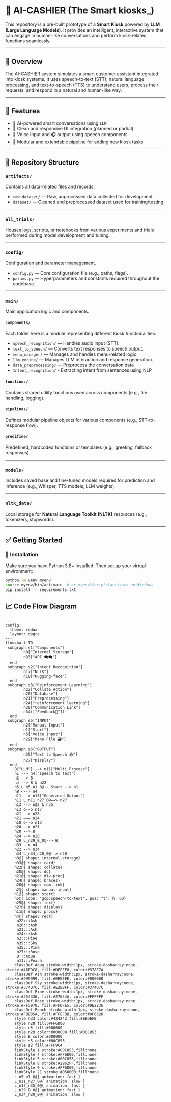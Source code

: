 # 🤖 AI-CASHIER (The Smart kiosks_)

This repository is a pre-built prototype of a **Smart Kiosk** powered by **LLM (Large Language Models)**. It provides an intelligent, interactive system that can engage in human-like conversations and perform kiosk-related functions seamlessly.

---

## 🧠 Overview

The AI-CASHIER system simulates a smart customer assistant integrated into kiosk systems. It uses speech-to-text (STT), natural language processing, and text-to-speech (TTS) to understand users, process their requests, and respond in a natural and human-like way.

---

## 🚀 Features

- 💬 AI-powered smart conversations using `LLM`
- 🎨 Clean and responsive UI integration (planned or partial)
- 🎤 Voice input and 🎧 output using speech components
- 🔄 Modular and extendable pipeline for adding new kiosk tasks

---

## 📁 Repository Structure

### `artifacts/`
Contains all data-related files and records.

- `raw_dataset/` — Raw, unprocessed data collected for development.
- `dataset/` — Cleaned and preprocessed dataset used for training/testing.

---

### `all_trials/`
Houses logs, scripts, or notebooks from various experiments and trials performed during model development and tuning.

---

### `config/`
Configuration and parameter management.

- `config.py` — Core configuration file (e.g., paths, flags).
- `params.py` — Hyperparameters and constants required throughout the codebase.

---

### `main/`
Main application logic and components.

#### `components/`
Each folder here is a module representing different kiosk functionalities:
- `speech_recognition/` — Handles audio input (STT).
- `text_to_speech/` — Converts text responses to speech output.
- `menu_manager/` — Manages and handles menu-related logic.
- `llm_engine/` — Manages LLM interaction and response generation.
- `data_preprocessing/` — Preprocess the conversation data 
- `Intent_recognition/` - Extracting intent from sentences using NLP 

#### `functions/`
Contains shared utility functions used across components (e.g., file handling, logging).

#### `pipelines/`
Defines modular pipeline objects for various components (e.g., STT-to-response flow).

#### `predifine/`
Predefined, hardcoded functions or templates (e.g., greeting, fallback responses).

---

### `models/`
Includes saved base and fine-tuned models required for prediction and inference (e.g., Whisper, TTS models, LLM weights).

---

### `nltk_data/`
Local storage for **Natural Language Toolkit (NLTK)** resources (e.g., tokenizers, stopwords).

---

## ✅ Getting Started

### 🔧 Installation
Make sure you have Python 3.8+ installed. Then set up your virtual environment:

```bash
python -m venv myenv
source myenv/bin/activate  # or myenv\Scripts\activate on Windows
pip install -r requirements.txt
```


## 📈 Code Flow Diagram

```mermaid
---
config:
  theme: redux
  layout: dagre
---
flowchart TD
 subgraph s1["Components"]
        n8["Internal Storage"]
        n33["API 🗨️🗨️"]
  end
 subgraph s2["Intent Recognition"]
        n17["NLTK"]
        n18["Hugging-face"]
  end
 subgraph s3["Reinforcement Learning"]
        n22["Collate Action"]
        n20["Database"]
        n21["Preprocessing"]
        n24["reinforcement learning"]
        n28["Communication Link"]
        n34(["Feedback🚀"])
  end
 subgraph s5["INPUT"]
        n2["Manual Input"]
        n1["Start"]
        n5["Voice Input"]
        n29["Menu File 🗃️"]
  end
 subgraph s6["OUTPUT"]
        n35["Text to Speech 📤"]
        n27["Display"]
  end
    B{"LLM"} --> n11["Multi Process"]
    n1 --> n4["speech to text"]
    n2 --> B
    n4 --> B & n22
    n5 L_n5_n1_0@-- Start --> n1
    n8 <--> n4
    n11 --> n13["Generated Output"]
    n11 L_n11_n27_0@==> n27
    n13 --> n22 & n35
    n13 o--o n17
    n21 --> n28
    n21 === n24
    n18 o--o n13
    n20 --> n21
    n28 --> B
    n24 --> n28
    n29 L_n29_B_0@--> B
    n33 --> n4
    n22 --> n34
    n34 L_n34_n20_0@--> n20
    n8@{ shape: internal-storage}
    n33@{ shape: card}
    n22@{ shape: collate}
    n20@{ shape: db}
    n21@{ shape: div-proc}
    n24@{ shape: braces}
    n28@{ shape: com-link}
    n2@{ shape: manual-input}
    n1@{ shape: start}
    n5@{ icon: "gcp:speech-to-text", pos: "t", h: 60}
    n29@{ shape: text}
    n27@{ shape: display}
    n11@{ shape: procs}
    n4@{ shape: rect}
     n22:::Ash
     n20:::Ash
     n21:::Ash
     n24:::Ash
     n2:::Pine
     n35:::Sky
     n35:::Pine
     n27:::Rose
     B:::Aqua
     n11:::Peach
    classDef Aqua stroke-width:1px, stroke-dasharray:none, stroke:#46EDC8, fill:#DEFFF8, color:#378E7A
    classDef Ash stroke-width:1px, stroke-dasharray:none, stroke:#999999, fill:#EEEEEE, color:#000000
    classDef Sky stroke-width:1px, stroke-dasharray:none, stroke:#374D7C, fill:#E2EBFF, color:#374D7C
    classDef Pine stroke-width:1px, stroke-dasharray:none, stroke:#254336, fill:#27654A, color:#FFFFFF
    classDef Rose stroke-width:1px, stroke-dasharray:none, stroke:#FF5978, fill:#FFDFE5, color:#8E2236
    classDef Peach stroke-width:1px, stroke-dasharray:none, stroke:#FBB35A, fill:#FFEFDB, color:#8F632D
    style n33 color:#424242,fill:#BBDEFB
    style n28 fill:#FF6D00
    style n5 fill:#000000
    style n29 color:#000000,fill:#00C853
    style B color:#000000
    style s5 color:#00C853
    style s2 fill:#FFF9C4
    linkStyle 1 stroke:#00C853,fill:none
    linkStyle 4 stroke:#FF6D00,fill:none
    linkStyle 5 stroke:#00C853,fill:none
    linkStyle 8 stroke:#2962FF,fill:none
    linkStyle 9 stroke:#FF6D00,fill:none
    linkStyle 21 stroke:#D50000,fill:none
    L_n5_n1_0@{ animation: fast } 
    L_n11_n27_0@{ animation: slow } 
    L_n13_n35_0@{ animation: fast } 
    L_n29_B_0@{ animation: fast } 
    L_n34_n20_0@{ animation: slow }

```
